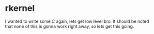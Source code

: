 # rkernel
I wanted to write some C again, lets get low level bro.
It should be noted that none of this is gonna work right away, so lets get this going.
